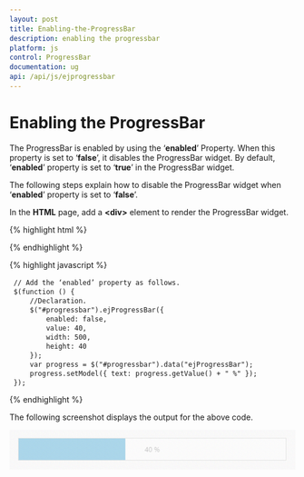 ```yaml
---
layout: post
title: Enabling-the-ProgressBar
description: enabling the progressbar
platform: js
control: ProgressBar
documentation: ug
api: /api/js/ejprogressbar
---
```


# Enabling the ProgressBar

The ProgressBar is enabled by using the ‘**enabled**’ Property. When this property is set to ‘**false**’, it disables the ProgressBar widget. By default, ‘**enabled**’ property is set to ‘**true**’ in the ProgressBar widget.

The following steps explain how to disable the ProgressBar widget when ‘**enabled**’ property is set to ‘**false**’.

In the **HTML** page, add a **&lt;div&gt;** element to render the ProgressBar widget.

{% highlight html %}

<div class="control">
    <div id="progressbar"></div>
</div>

{% endhighlight %}

{% highlight javascript %}


     // Add the ‘enabled’ property as follows.
     $(function () {
         //Declaration.
         $("#progressbar").ejProgressBar({
             enabled: false,
             value: 40,
             width: 500,
             height: 40
         });
         var progress = $("#progressbar").data("ejProgressBar");
         progress.setModel({ text: progress.getValue() + " %" });
     });

{% endhighlight %}

The following screenshot displays the output for the above code.

![](/js/ProgressBar/Enabling-the-ProgressBar_images/Enabling-the-ProgressBar_img1.png) 

